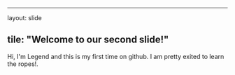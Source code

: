 
---
layout: slide

tile: "Welcome to our second slide!"
---

Hi, I'm Legend and this is my first time on github. I am pretty exited to learn the ropes!.

